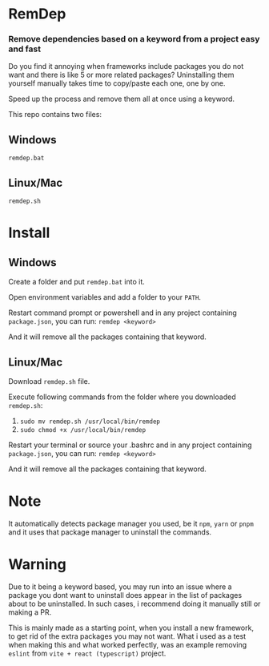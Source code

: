 # RemDep
### Remove dependencies based on a keyword from a project easy and fast

Do you find it annoying when frameworks include packages you do not want and there is like 5 or more related packages? 
Uninstalling them yourself manually takes time to copy/paste each one, one by one. 

Speed up the process and remove them all at once using a keyword.

This repo contains two files:

## Windows
``remdep.bat``

## Linux/Mac
``remdep.sh``

# Install

## Windows

Create a folder and put ``remdep.bat`` into it.

Open environment variables and add a folder to your ``PATH``.

Restart command prompt or powershell and in any project containing ``package.json``, you can run:
``remdep <keyword>``

And it will remove all the packages containing that keyword.

## Linux/Mac

Download ``remdep.sh`` file.

Execute following commands from the folder where you downloaded ``remdep.sh``:

1. ``sudo mv remdep.sh /usr/local/bin/remdep``
2. ``sudo chmod +x /usr/local/bin/remdep``

Restart your terminal or source your .bashrc and in any project containing ``package.json``, you can run:
``remdep <keyword>``

And it will remove all the packages containing that keyword.

# Note

It automatically detects package manager you used, be it ``npm``, ``yarn`` or ``pnpm`` and it uses that package manager to uninstall the commands.

# Warning

Due to it being a keyword based, you may run into an issue where a package you dont want to uninstall does appear in the list of packages about to be uninstalled.
In such cases, i recommend doing it manually still or making a PR.

This is mainly made as a starting point, when you install a new framework, to get rid of the extra packages you may not want.
What i used as a test when making this and what worked perfectly, was an example removing ``eslint`` from ``vite + react (typescript)`` project.
